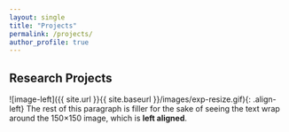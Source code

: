 ```yaml
---
layout: single
title: "Projects"
permalink: /projects/
author_profile: true
---
```


## Research Projects

![image-left]({{ site.url }}{{ site.baseurl }}/images/exp-resize.gif){: .align-left} The rest of this paragraph is filler for the sake of seeing the text wrap around the 150×150 image, which is **left aligned**.



